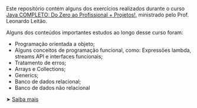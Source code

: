 
Este repositório contém alguns dos exercícios realizados durante o curso [Java COMPLETO: Do Zero ao Profissional + Projetos!](https://www.udemy.com/course/fundamentos-de-programacao-com-java/?couponCode=KEEPLEARNINGBR), ministrado pelo Prof. Leonardo Leitão.

Alguns dos conteúdos importantes estudos ao longo desse curso foram: 
- Programação orientada a objeto;
- Alguns conceitos de programação funcional, como: Expressões lambda, streams API e interfaces funcionais;
- Tratamento de erros;
- Arrays e Collections;
- Generics;
- Banco de dados relacional;
- Banco de dados não relacional

➤ [Saiba mais](https://www.udemy.com/course/fundamentos-de-programacao-com-java/?couponCode=KEEPLEARNINGBR)
